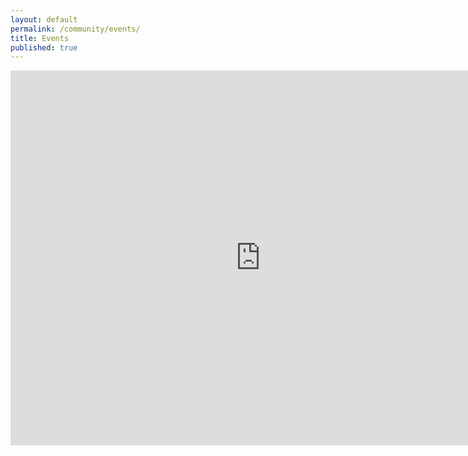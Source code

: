 ```yaml
---
layout: default
permalink: /community/events/
title: Events
published: true
---
```

<div class='content-wrap'>
	<iframe src="https://calendar.google.com/calendar/embed?src=ccss.carleton.ca_5nsrtg7l7gqrgc8bilpkfnghg4@group.calendar.google.com&ctz=America/Toronto" style="border: 0" width="800" height="600" frameborder="0" scrolling="no"></iframe>
</div>
